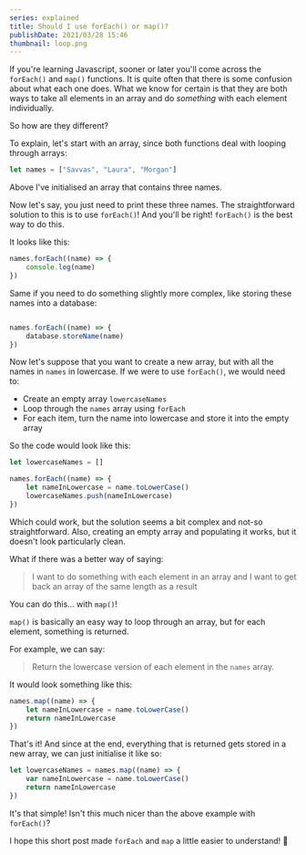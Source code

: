 ```yaml
---
series: explained
title: Should I use forEach() or map()?
publishDate: 2021/03/28 15:46
thumbnail: loop.png
---
```


If you're learning Javascript, sooner or later you'll come across the `forEach()` and `map()` functions. It is quite often that there is some confusion about what each one does. What we know for certain is that they are both ways to take all elements in an array and do *something* with each element individually.

So how are they different?

To explain, let's start with an array, since both functions deal with looping through arrays:

```javascript
let names = ["Savvas", "Laura", "Morgan"]
```

Above I've initialised an array that contains three names.

Now let's say, you just need to print these three names. The straightforward solution to this is to use `forEach()`! And you'll be right! `forEach()` is the best way to do this.

It looks like this:

```javascript
names.forEach((name) => {
    console.log(name)
})
```

Same if you need to do something slightly more complex, like storing these names into a database:

```javascript

names.forEach((name) => {
    database.storeName(name)
})
```

Now let's suppose that you want to create a new array, but with all the names in `names` in lowercase. If we were to use `forEach()`, we would need to:

* Create an empty array `lowercaseNames`
* Loop through the `names` array using `forEach`
* For each item, turn the name into lowercase and store it into the empty array

So the code would look like this:

```javascript
let lowercaseNames = []

names.forEach((name) => {
    let nameInLowercase = name.toLowerCase()
    lowercaseNames.push(nameInLowercase)
})
```

Which could work, but the solution seems a bit complex and not-so straightforward. Also, creating an empty array and populating it works, but it doesn't look particularly clean.

What if there was a better way of saying:

> I want to do something with each element in an array and I want to get back an array of the same length as a result

You can do this... with `map()`!

`map()` is basically an easy way to loop through an array, but for each element, something is returned.

For example, we can say:

> Return the lowercase version of each element in the `names` array.

It would look something like this:

```javascript
names.map((name) => {
    let nameInLowercase = name.toLowerCase()
    return nameInLowercase
})
```

That's it! And since at the end, everything that is returned gets stored in a new array, we can just initialise it like so:

```javascript
let lowercaseNames = names.map((name) => {
    var nameInLowercase = name.toLowerCase()
    return nameInLowercase
})
```

It's that simple! Isn't this much nicer than the above example with `forEach()`?

I hope this short post made `forEach` and `map` a little easier to understand! 👋